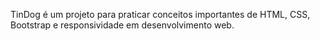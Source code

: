 TinDog é um projeto para praticar conceitos importantes de HTML, CSS, Bootstrap e responsividade em desenvolvimento web.
